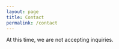 ```yaml
---
layout: page
title: Contact
permalink: /contact
---
```


At this time, we are not accepting inquiries. 